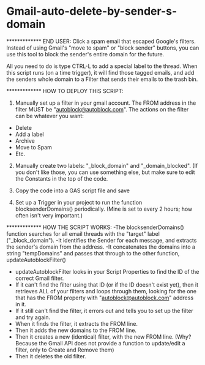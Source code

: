 # Gmail-auto-delete-by-sender-s-domain

************* END USER:
Click a spam email that escaped Google's filters. Instead of using Gmail's "move to spam" or "block sender" buttons, 
you can use this tool to block the sender's entire domain for the future.

All you need to do is type CTRL-L to add a special label to the thread. When this script runs (on a time trigger), 
it will find those tagged emails, and add the senders whole domain to a Filter that sends their emails to the trash bin.


************* HOW TO DEPLOY THIS SCRIPT:
1. Manually set up a filter in your gmail account.  The FROM address in the filter MUST be "autoblock@autoblock.com".  The actions on the filter can 
be whatever you want:
- Delete
- Add a label
- Archive
- Move to Spam
- Etc.

2. Manually create two labels: "_block_domain" and "_domain_blocked".  (If you don't like those, you can use something else, but make sure to edit the Constants 
in the top of the code.

3. Copy the code into a GAS script file and save

4. Set up a Trigger in your project to run the function blocksenderDomains() periodically.  (Mine is set to every 2 hours; how often isn't very important.)

************* HOW THE SCRIPT WORKS:
-The blocksenderDomains() function searches for all email threads with the "target" label ("_block_domain").
-It identifies the Sender for each message, and extracts the sender's domain from the address.
-It concatenates the domains into a string "tempDomains" and passes that through to the other function, updateAutoblockFilter()

- updateAutoblockFilter looks in your Script Properties to find the ID of the correct Gmail filter.
- If it can't find the filter using that ID (or if the ID doesn't exist yet), then it retrieves ALL of your filters and loops through them, 
looking for the one that has the FROM property with "autoblock@autoblock.com" address in it.
- If it still can't find the filter, it errors out and tells you to set up the filter and try again.
- When it finds the filter, it extracts the FROM line.
- Then it adds the new domains to the FROM line.
- Then it creates a new (identical) filter, with the new FROM line. (Why? Because the Gmail API does not provide a function to update/edit a filter, 
only to Create and Remove them)
- Then it deletes the old filter.

